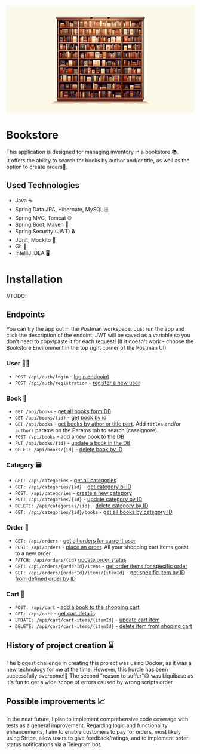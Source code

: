 ![](images/readme_title_image.png)
# Bookstore

This application is designed for managing inventory in a bookstore 📚.  
It offers the ability to search for books by author and/or title, as well as the option to create orders🛒.

## Used Technologies
- Java ☕
- Spring Data JPA, Hibernate, MySQL 🗄️
- Spring MVC, Tomcat 🌐
- Spring Boot, Maven 🚀
- Spring Security (JWT) 🔒
- JUnit, Mockito 🧪
- Git 🔄
- IntelliJ IDEA 🖥️

# Installation
//TODO:

## Endpoints
You can try the app out in the Postman workspace. Just run the app and click the description of the endoint. JWT will be saved as a variable so you don't need to copy/paste it for each request! (If it doesn't work - choose the Bookstore Environment in the top right corner of the Postman UI)

### User 🦸‍♀️
- `POST /api/auth/login` - [login endpoint](https://www.postman.com/api-test-3019/workspace/bookstroe-managemet-public/request/31607463-21e38b64-020e-4428-bfde-a536e31e517d?action=share&creator=31607463&ctx=documentation)
- `POST /api/auth/registration` - [register a new user](https://www.postman.com/api-test-3019/workspace/bookstroe-managemet-public/request/31607463-de42cc79-9890-4501-8415-8cad8c37f6ce?action=share&creator=31607463&ctx=documentation&active-environment=31607463-eee2318c-b0af-486f-afa5-3acf8a734a10)

### Book 📙
- `GET /api/books` - [get all books form DB](https://www.postman.com/api-test-3019/workspace/bookstroe-managemet-public/request/31607463-01fdadc8-64ae-4a11-80fe-2bbcf7ecd00a?action=share&creator=31607463&ctx=documentation&active-environment=31607463-eee2318c-b0af-486f-afa5-3acf8a734a10)
- `GET /api/books/{id}` - [get book by id](https://www.postman.com/api-test-3019/workspace/bookstroe-managemet-public/request/31607463-456c195f-006d-401d-b2cc-aa85aaf94b05?action=share&creator=31607463&ctx=documentation&active-environment=31607463-eee2318c-b0af-486f-afa5-3acf8a734a10)
- `GET /api/books` - [get books by athor or title part](https://www.postman.com/api-test-3019/workspace/bookstroe-managemet-public/request/31607463-659bab5f-a6f4-4a8b-abb5-39c2252f2fb3?action=share&creator=31607463&ctx=documentation&active-environment=31607463-eee2318c-b0af-486f-afa5-3acf8a734a10). Add `titles` and/or `authors` params on the Params
  tab to search (caseignore).
- `POST /api/books` - [add a new book to the DB](https://www.postman.com/api-test-3019/workspace/bookstroe-managemet-public/request/31607463-56b9fafa-7087-420a-9842-4c1ee2df6b25?action=share&creator=31607463&ctx=documentation&active-environment=31607463-eee2318c-b0af-486f-afa5-3acf8a734a10)
- `PUT /api/books/{id}` - [update a book in the DB](https://www.postman.com/api-test-3019/workspace/bookstroe-managemet-public/request/31607463-ab7445a6-bfd6-477b-85da-74100481fdf6?action=share&creator=31607463&ctx=documentation&active-environment=31607463-eee2318c-b0af-486f-afa5-3acf8a734a10)
- `DELETE /api/books/{id}` - [delete book by ID](https://www.postman.com/api-test-3019/workspace/bookstroe-managemet-public/request/31607463-17755c80-1b8a-4d4f-a997-2221a0e1168e?action=share&creator=31607463&ctx=documentation&active-environment=31607463-eee2318c-b0af-486f-afa5-3acf8a734a10)

### Category  🗃
- `GET: /api/categories` - [get all categories](https://www.postman.com/api-test-3019/workspace/bookstroe-managemet-public/request/31607463-ed711afe-0811-4df5-bbf4-eedab32a9b47?action=share&creator=31607463&ctx=documentation&active-environment=31607463-eee2318c-b0af-486f-afa5-3acf8a734a10)
- `GET: /api/categories/{id}` - [get category bi ID](https://www.postman.com/api-test-3019/workspace/bookstroe-managemet-public/request/31607463-f31671fc-360e-4dd2-8d5c-d51a3e9298d6?action=share&creator=31607463&ctx=documentation&active-environment=31607463-eee2318c-b0af-486f-afa5-3acf8a734a10)
- `POST: /api/categories` - [create a new category](https://www.postman.com/api-test-3019/workspace/bookstroe-managemet-public/request/31607463-ed711afe-0811-4df5-bbf4-eedab32a9b47?action=share&creator=31607463&ctx=documentation&active-environment=31607463-eee2318c-b0af-486f-afa5-3acf8a734a10)
- `PUT: /api/categories/{id}` - [update category by ID](https://www.postman.com/api-test-3019/workspace/bookstroe-managemet-public/request/31607463-c41ce83a-d85c-4a0f-a338-c5f11caf0cba?action=share&creator=31607463&ctx=documentation)
- `DELETE: /api/categories/{id}` - [delete category by ID](https://www.postman.com/api-test-3019/workspace/bookstroe-managemet-public/request/31607463-25732381-1534-42a7-927c-c881b16874d1?action=share&creator=31607463&ctx=documentation&active-environment=31607463-eee2318c-b0af-486f-afa5-3acf8a734a10)
- `GET: /api/categories/{id}/books` - [get all books by category ID](https://www.postman.com/api-test-3019/workspace/bookstroe-managemet-public/request/31607463-d41c8a1c-0be4-4640-91a9-60de250a06bd?action=share&creator=31607463&ctx=documentation&active-environment=31607463-eee2318c-b0af-486f-afa5-3acf8a734a10)

### Order 📝
- `GET: /api/orders` - [get all orders for current user](https://www.postman.com/api-test-3019/workspace/bookstroe-managemet-public/request/31607463-201dd8e3-020d-4969-81b6-085274aa0529?action=share&creator=31607463&ctx=documentation&active-environment=31607463-eee2318c-b0af-486f-afa5-3acf8a734a10)
- `POST: /api/orders` - [place an order](https://www.postman.com/api-test-3019/workspace/bookstroe-managemet-public/request/31607463-a32cab99-80a9-451f-9603-7253e47aa095?action=share&creator=31607463&ctx=documentation&active-environment=31607463-eee2318c-b0af-486f-afa5-3acf8a734a10). All your shopping cart items goest to a new order
- `PATCH: /api/orders/{id}` [update order status](https://www.postman.com/api-test-3019/workspace/bookstroe-managemet-public/request/31607463-bff644ac-6fb1-4bca-a06b-d71445e29411?action=share&creator=31607463&ctx=documentation&active-environment=31607463-eee2318c-b0af-486f-afa5-3acf8a734a10)
- `GET: /api/orders/{orderId}/items` - [get order items for specific order](https://www.postman.com/api-test-3019/workspace/bookstroe-managemet-public/request/31607463-1fac8fb1-e417-4ce8-aa67-f9576c63f5c2?action=share&creator=31607463&ctx=documentation&active-environment=31607463-eee2318c-b0af-486f-afa5-3acf8a734a10)
- `GET: /api/orders/{orderId}/items/{itemId}` - [get specific item by ID from defined order by ID](https://www.postman.com/api-test-3019/workspace/bookstroe-managemet-public/request/31607463-27813a57-cd60-4666-ab28-b51d8a83b216?action=share&creator=31607463&ctx=documentation&active-environment=31607463-eee2318c-b0af-486f-afa5-3acf8a734a10)

### Cart 🛒
- `POST: /api/cart` - [add a book to the shopping cart](https://www.postman.com/api-test-3019/workspace/bookstroe-managemet-public/request/31607463-df63d6a3-695a-43fa-9dc3-1d9dbb8ed48a?action=share&source=copy-link&creator=31607463&ctx=documentation)
- `GET: /api/cart` - [get cart details](https://www.postman.com/api-test-3019/workspace/bookstroe-managemet-public/request/31607463-29669522-f91c-4fcf-9189-7e2bcb4d4fb4?action=share&creator=31607463&ctx=documentation&active-environment=31607463-eee2318c-b0af-486f-afa5-3acf8a734a10)
- `UPDATE: /api/cart/cart-items/{itemId}` - [update cart item](https://www.postman.com/api-test-3019/workspace/bookstroe-managemet-public/request/31607463-2f249ad3-f266-4442-9e4e-7f94af1329fc?action=share&creator=31607463&ctx=documentation&active-environment=31607463-eee2318c-b0af-486f-afa5-3acf8a734a10)
- `DELETE: /api/cart/cart-items/{itemId}` - [delete item from shoping cart](https://www.postman.com/api-test-3019/workspace/bookstroe-managemet-public/request/31607463-5ad40aea-2411-4a5d-b5e6-2ffc526dd455?action=share&creator=31607463&ctx=documentation&active-environment=31607463-eee2318c-b0af-486f-afa5-3acf8a734a10)

## History of project creation ⌛
The biggest challenge in creating this project was using Docker, as it was a new technology for me at the time. However, this hurdle has been successfully overcome!💪 The second "reason to suffer"😅 was Liquibase as it's fun to get a wide scope of errors caused by wrong scripts order


## Possible improvements 📈
In the near future, I plan to implement comprehensive code coverage with tests as a general improvement. Regarding logic and functionality enhancements, I aim to enable customers to pay for orders, most likely using Stripe, allow users to give feedback/ratings, and to implement order status notifications via a Telegram bot.

